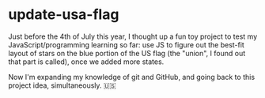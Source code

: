 # update-usa-flag

Just before the 4th of July this year, I thought up a fun toy project to test my JavaScript/programming learning so far:  use JS to figure out the best-fit layout of stars on the blue portion of the US flag (the "union", I found out that part is called), once we added more states.

Now I'm expanding my knowledge of git and GitHub, and going back to this project idea, simultaneously. :us:
